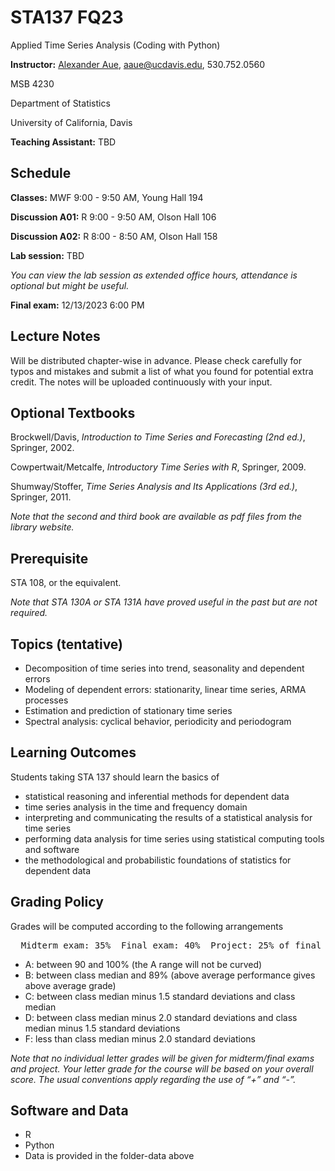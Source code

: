 # STA137 FQ23
Applied Time Series Analysis 
(Coding with Python)

**Instructor:** [Alexander Aue](https://anson.ucdavis.edu/~alexaue/), aaue@ucdavis.edu, 530.752.0560

MSB 4230 

Department of Statistics

University of California, Davis

**Teaching Assistant:** TBD

**Schedule**
---
**Classes:** MWF 9:00 - 9:50 AM, Young Hall 194

**Discussion A01:** R 9:00 - 9:50 AM, Olson Hall 106

**Discussion A02:** R 8:00 - 8:50 AM, Olson Hall 158

**Lab session:** TBD

*You can view the lab session as extended office hours, attendance is optional but might be useful.*

**Final exam:** 12/13/2023 6:00 PM

**Lecture Notes**
---

Will be distributed chapter-wise in advance. Please check carefully for typos and mistakes and submit a list of what you found for potential extra credit. The notes will be uploaded continuously with your input. 

**Optional Textbooks**
---
Brockwell/Davis, *Introduction to Time Series and Forecasting (2nd ed.)*, Springer, 2002.

Cowpertwait/Metcalfe, *Introductory Time Series with R*, Springer, 2009.

Shumway/Stoffer, *Time Series Analysis and Its Applications (3rd ed.)*, Springer, 2011.

*Note that the second and third book are available as pdf files from the library website.*

**Prerequisite**
---
STA 108, or the equivalent.

*Note that STA 130A or STA 131A have proved useful in the past but are not required.*

**Topics (tentative)**
---
* Decomposition of time series into trend, seasonality and dependent errors
* Modeling of dependent errors: stationarity, linear time series, ARMA processes
* Estimation and prediction of stationary time series
* Spectral analysis: cyclical behavior, periodicity and periodogram

**Learning Outcomes**
----
Students taking STA 137 should learn the basics of
* statistical reasoning and inferential methods for dependent data
* time series analysis in the time and frequency domain
* interpreting and communicating the results of a statistical analysis for time series
* performing data analysis for time series using statistical computing tools and software
* the methodological and probabilistic foundations of statistics for dependent data

**Grading Policy**
---
Grades will be computed according to the following arrangements
<pre>  Midterm exam: 35%  Final exam: 40%  Project: 25% of final grade</pre>

<!--&nbsp; Midterm exam: 35% &nbsp;  Final exam: 40% &nbsp;  Project: 25% of final grade-->

  
  * A: between 90 and 100% (the A range will not be curved)
  * B: between class median and 89% (above average performance gives above average grade)
  * C: between class median minus 1.5 standard deviations and class median
  * D: between class median minus 2.0 standard deviations and class median minus 1.5 standard deviations
  * F: less than class median minus 2.0 standard deviations

*Note that no individual letter grades will be given for midterm/final exams and project. Your letter grade for the
course will be based on your overall score. The usual conventions apply regarding the use of “+” and “-”.*

**Software and Data**
---
* R
* Python
* Data is provided in the folder-data above








